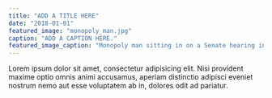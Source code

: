 ```yaml
---
title: "ADD A TITLE HERE"
date: "2018-01-01"
featured_image: "monopoly_man.jpg"
caption: "ADD A CAPTION HERE."
featured_image_caption: "Monopoly man sitting in on a Senate hearing in the wake of the Equifax data breach during the fall of 2017. Image credit: Aaron P. Bernstein/Reuters."
---
```


Lorem ipsum dolor sit amet, consectetur adipisicing elit. Nisi provident maxime optio omnis animi accusamus, aperiam distinctio adipisci eveniet nostrum nemo aut esse voluptatem ab in, dolores odit ad pariatur.

<EconomySimulation caption="test"/>